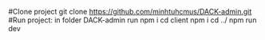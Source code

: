 #Clone project
git clone https://github.com/minhtuhcmus/DACK-admin.git
#Run project: in folder DACK-admin run
npm i
cd client
npm i
cd ../
npm run dev